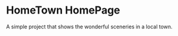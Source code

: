 <h1>HomeTown HomePage</h1>
<p>A simple project that shows the wonderful sceneries in a local town.</p>
